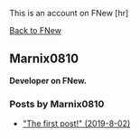 This is an account on FNew
[hr]

[Back to FNew](../)



Marnix0810
----------
**Developer on FNew.**


### Posts by Marnix0810
- ["The first post!" (2019-8-02)](../posts#marnix0810-The_first_post_)
